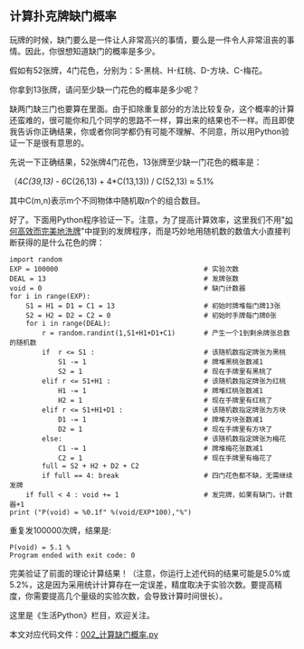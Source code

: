 ## 计算扑克牌缺门概率

玩牌的时候，缺门要么是一件让人非常高兴的事情，要么是一件令人非常沮丧的事情。因此，你很想知道缺门的概率是多少。

假如有52张牌，4门花色，分别为：S-黑桃、H-红桃、D-方块、C-梅花。

你拿到13张牌，请问至少缺一门花色的概率是多少呢？

缺两门缺三门也要算在里面。由于扣除重复部分的方法比较复杂，这个概率的计算还蛮难的，很可能你和几个同学的思路不一样，算出来的结果也不一样。而且即使我告诉你正确结果，你或者你同学都仍有可能不理解、不同意，所以用Python验证一下是很有意思的。

先说一下正确结果，52张牌4门花色，13张牌至少缺一门花色的概率是：

（4*C(39,13) - 6*C(26,13) + 4*C(13,13)) / C(52,13) ≈ 5.1%
	
其中C(m,n)表示m个不同物体中随机取n个的组合数目。

好了。下面用Python程序验证一下。注意，为了提高计算效率，这里我们不用"[如何高效而完美地洗牌](./001_如何高效而完美地洗牌.md)"中提到的发牌程序，而是巧妙地用随机数的数值大小直接判断获得的是什么花色的牌：

```
import random
EXP = 100000                                    # 实验次数
DEAL = 13                                       # 发牌张数
void = 0                                        # 缺门计数器
for i in range(EXP):
    S1 = H1 = D1 = C1 = 13                      # 初始时牌堆每门牌13张
    S2 = H2 = D2 = C2 = 0                       # 初始时手牌每门牌0张
    for i in range(DEAL):
        r = random.randint(1,S1+H1+D1+C1)       # 产生一个1到剩余牌张总数的随机数
        if  r <= S1 :                           # 该随机数指定牌张为黑桃
            S1 -= 1                             # 牌堆黑桃张数减1
            S2 = 1                              # 现在手牌里有黑桃了
        elif r <= S1+H1 :                       # 该随机数指定牌张为红桃
            H1 -= 1                             # 牌堆红桃张数减1
            H2 = 1                              # 现在手牌里有红桃了
        elif r <= S1+H1+D1 :                    # 该随机数指定牌张为方块
            D1 -= 1                             # 牌堆方块张数减1
            D2 = 1                              # 现在手牌里有方块了
        else:                                   # 该随机数指定牌张为梅花
            C1 -= 1                             # 牌堆梅花张数减1
            C2 = 1                              # 现在手牌里有梅花了
        full = S2 + H2 + D2 + C2
        if full == 4: break                     # 四门花色都不缺，无需继续发牌
    if full < 4 : void += 1                     # 发完牌，如果有缺门，计数器+1
print ("P(void) = %0.1f" %(void/EXP*100),"%")
```
重复发100000次牌，结果是:

```
P(void) = 5.1 %
Program ended with exit code: 0
```
完美验证了前面的理论计算结果！（注意，你运行上述代码的结果可能是5.0%或5.2%，这是因为采用统计计算存在一定误差，精度取决于实验次数。要提高精度，你需要提高几个量级的实验次数，会导致计算时间很长）。

这里是《生活Python》栏目，欢迎关注。

本文对应代码文件：[002_计算缺门概率.py](../代码文件/002_计算缺门概率.py)
